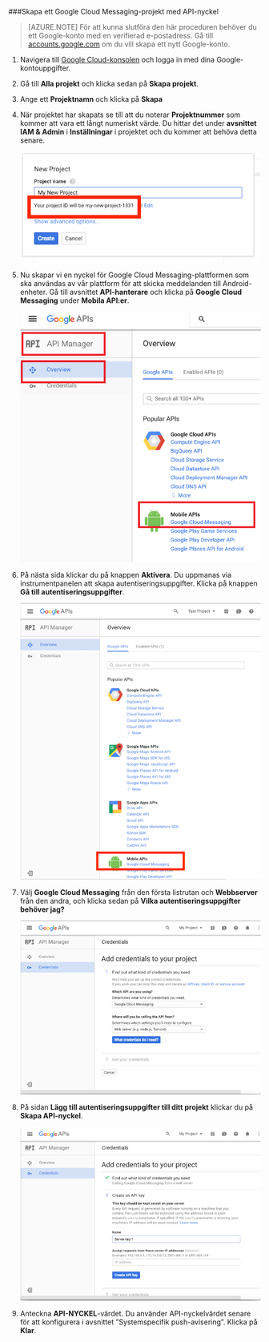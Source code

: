 
###Skapa ett Google Cloud Messaging-projekt med API-nyckel

>[AZURE.NOTE] För att kunna slutföra den här proceduren behöver du ett Google-konto med en verifierad e-postadress. Gå till <a href="http://go.microsoft.com/fwlink/p/?LinkId=268302" target="_blank">accounts.google.com</a> om du vill skapa ett nytt Google-konto.

1. Navigera till [Google Cloud-konsolen](https://console.developers.google.com/project) och logga in med dina Google-kontouppgifter.

2. Gå till **Alla projekt** och klicka sedan på **Skapa projekt**.

3. Ange ett **Projektnamn** och klicka på **Skapa**

4. När projektet har skapats se till att du noterar **Projektnummer** som kommer att vara ett långt numeriskt värde. Du hittar det under **avsnittet IAM & Admin** i **Inställningar** i projektet och du kommer att behöva detta senare. 
 
    ![](./media/mobile-engagement-enable-google-cloud-messaging/project-number.png)

5. Nu skapar vi en nyckel för Google Cloud Messaging-plattformen som ska användas av vår plattform för att skicka meddelanden till Android-enheter. Gå till avsnittet **API-hanterare** och klicka på **Google Cloud Messaging** under **Mobila API:er**. 

    ![](./media/mobile-engagement-enable-google-cloud-messaging/gcm.png)

6. På nästa sida klickar du på knappen **Aktivera**. Du uppmanas via instrumentpanelen att skapa autentiseringsuppgifter. Klicka på knappen **Gå till autentiseringsuppgifter**. 

    ![](./media/mobile-engagement-enable-google-cloud-messaging/enable-GCM.png)

6. Välj **Google Cloud Messaging** från den första listrutan och **Webbserver** från den andra, och klicka sedan på **Vilka autentiseringsuppgifter behöver jag?**

    ![](./media/mobile-engagement-enable-google-cloud-messaging/create-server-key.png)

7. På sidan **Lägg till autentiseringsuppgifter till ditt projekt** klickar du på **Skapa API-nyckel**.

    ![](./media/mobile-engagement-enable-google-cloud-messaging/create-server-key5.png)

8. Anteckna **API-NYCKEL**-värdet. Du använder API-nyckelvärdet senare för att konfigurera i avsnittet ”Systemspecifik push-avisering”. Klicka på **Klar**.



<!--HONumber=sep16_HO1-->


